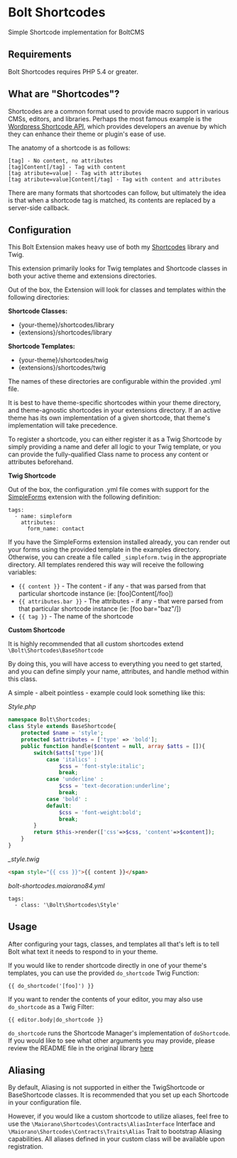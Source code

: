 # Bolt Shortcodes
Simple Shortcode implementation for BoltCMS

## Requirements
Bolt Shortcodes requires PHP 5.4 or greater.

## What are "Shortcodes"?

Shortcodes are a common format used to provide macro support in various CMSs, editors, and libraries. Perhaps the most famous example is the [Wordpress Shortcode API](https://codex.wordpress.org/Shortcode_API), which provides developers an avenue by which they can enhance their theme or plugin's ease of use.

The anatomy of a shortcode is as follows:

```
[tag] - No content, no attributes
[tag]Content[/tag] - Tag with content
[tag atribute=value] - Tag with attributes
[tag atribute=value]Content[/tag] - Tag with content and attributes
```

There are many formats that shortcodes can follow, but ultimately the idea is that when a shortcode tag is matched, its contents are replaced by a server-side callback.

## Configuration

This Bolt Extension makes heavy use of both my [Shortcodes](https://github.com/maiorano84/shortcodes) library and Twig.

This extension primarily looks for Twig templates and Shortcode classes in both your active theme and extensions directories.

Out of the box, the Extension will look for classes and templates within the following directories:

**Shortcode Classes:**
* {your-theme}/shortcodes/library
* {extensions}/shortcodes/library

**Shortcode Templates:**
* {your-theme}/shortcodes/twig
* {extensions}/shortcodes/twig

The names of these directories are configurable within the provided .yml file.

It is best to have theme-specific shortcodes within your theme directory, and theme-agnostic shortcodes in your extensions directory. If an active theme has its own implementation of a given shortcode, that theme's implementation will take precedence.

To register a shortcode, you can either register it as a Twig Shortcode by simply providing a name and defer all logic to your Twig template, or you can provide the fully-qualified Class name to process any content or attributes beforehand.

**Twig Shortcode**

Out of the box, the configuration .yml file comes with support for the [SimpleForms](http://extensions.bolt.cm/view/28e36add-bb48-4692-be50-e677f73b8f89) extension with the following definition:

```
tags:
  - name: simpleform
    attributes:
      form_name: contact
```

If you have the SimpleForms extension installed already, you can render out your forms using the provided template in the examples directory. Otherwise, you can create a file called `_simpleform.twig` in the appropriate directory. All templates rendered this way will receive the following variables:

* `{{ content }}` - The content - if any - that was parsed from that particular shortcode instance (ie: [foo]Content[/foo])
* `{{ attributes.bar }}` - The attributes - if any - that were parsed from that particular shortcode instance (ie: [foo bar="baz"/])
* `{{ tag }}` - The name of the shortcode

**Custom Shortcode**

It is highly recommended that all custom shortcodes extend `\Bolt\Shortcodes\BaseShortcode`

By doing this, you will have access to everything you need to get started, and you can define simply your name, attributes, and handle method within this class.

A simple - albeit pointless - example could look something like this:

*Style.php*
```php
namespace Bolt\Shortcodes;
class Style extends BaseShortcode{
    protected $name = 'style';
    protected $attributes = ['type' => 'bold'];
    public function handle($content = null, array $atts = []){
        switch($atts['type']){
            case 'italics' :
                $css = 'font-style:italic';
                break;
            case 'underline' :
                $css = 'text-decoration:underline';
                break;
            case 'bold' :
            default:
                $css = 'font-weight:bold';
                break;
        }
        return $this->render(['css'=>$css, 'content'=>$content]);
    }
}
```

*_style.twig*
```html
<span style="{{ css }}">{{ content }}</span>
```

*bolt-shortcodes.maiorano84.yml*
```
tags:
  - class: '\Bolt\Shortcodes\Style'
```

## Usage

After configuring your tags, classes, and templates all that's left is to tell Bolt what text it needs to respond to in your theme.

If you would like to render shortcode directly in one of your theme's templates, you can use the provided `do_shortcode` Twig Function:

```
{{ do_shortcode('[foo]') }}
```

If you want to render the contents of your editor, you may also use `do_shortcode` as a Twig Filter:

```
{{ editor.body|do_shortcode }}
```

`do_shortcode` runs the Shortcode Manager's implementation of `doShortcode`. If you would like to see what other arguments you may provide, please review the README file in the original library [here](https://github.com/maiorano84/shortcodes/blob/master/README.md)

## Aliasing

By default, Aliasing is not supported in either the TwigShortcode or BaseShortcode classes. It is recommended that you set up each Shortcode in your configuration file.

However, if you would like a custom shortcode to utilize aliases, feel free to use the `\Maiorano\Shortcodes\Contracts\AliasInterface` Interface and `\Maiorano\Shortcodes\Contracts\Traits\Alias` Trait to bootstrap Aliasing capabilities. All aliases defined in your custom class will be available upon registration.